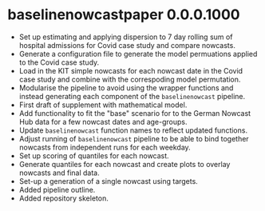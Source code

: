 # baselinenowcastpaper 0.0.0.1000

-   Set up estimating and applying dispersion to 7 day rolling sum of hospital admissions for Covid case study and compare nowcasts.
-   Generate a configuration file to generate the model permuations applied to the Covid case study.
-   Load in the KIT simple nowcasts for each nowcast date in the Covid case study and combine with the correspoding model permutation.
-   Modularise the pipeline to avoid using the wrapper functions and instead generating each component of the `baselinenowcast` pipeline.
-   First draft of supplement with mathematical model.
-   Add functionality to fit the "base" scenario for to the German Nowcast Hub data for a few nowcast dates and age-groups.
-   Update `baselinenowcast` function names to reflect updated functions.
-   Adjust running of `baselinenowcast` pipeline to be able to bind together nowcasts from independent runs for each weekday.
-   Set up scoring of quantiles for each nowcast.
-   Generate quantiles for each nowcast and create plots to overlay nowcasts and final data.
-   Set-up a generation of a single nowcast using targets.
-   Added pipeline outline.
-   Added repository skeleton.
